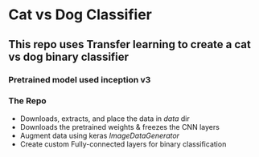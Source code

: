 # Cat vs Dog Classifier

## This repo uses **Transfer learning** to create a cat vs dog binary classifier

### Pretrained model used **inception v3**

### The Repo
- Downloads, extracts, and place the data in *data* dir
- Downloads the pretrained weights & freezes the CNN layers
- Augment data using keras *ImageDataGenerator*
- Create custom Fully-connected layers for binary classification
